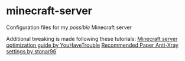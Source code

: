 # minecraft-server
Configuration files for my *possible* Minecraft server

Additional tweaking is made following these tutorials:
[Minecraft server optimization guide by YouHaveTrouble](https://github.com/YouHaveTrouble/minecraft-optimization)
[Recommended Paper Anti-Xray settings by stonar96](https://gist.github.com/stonar96/ba18568bd91e5afd590e8038d14e245e)
